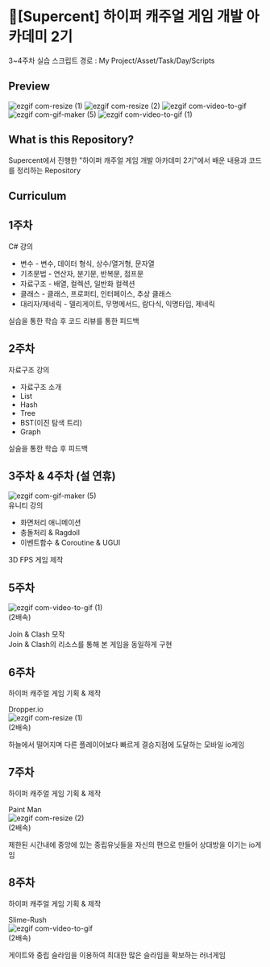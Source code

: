 # 💎[Supercent] 하이퍼 캐주얼 게임 개발 아카데미 2기
3~4주차 실습 스크립트 경로 : My Project/Asset/Task/Day/Scripts


## Preview

![ezgif com-resize (1)](https://user-images.githubusercontent.com/86705754/221642136-db878c56-b088-47ff-ad3a-5100f4c519d0.gif)
![ezgif com-resize (2)](https://user-images.githubusercontent.com/86705754/221642173-acc18638-f1d2-4538-aa20-92c5752c6278.gif)
![ezgif com-video-to-gif](https://user-images.githubusercontent.com/86705754/221642248-686f2603-da72-4f6c-9964-a814e287d888.gif)  
![ezgif com-gif-maker (5)](https://user-images.githubusercontent.com/86705754/215335951-84bb1adc-ff78-4bf0-b97e-5e88da5774c0.gif)
![ezgif com-video-to-gif (1)](https://user-images.githubusercontent.com/86705754/221921790-b7c0dca6-d359-4a30-8dab-02a18931c627.gif)




## What is this Repository?

Supercent에서 진행한 "하이퍼 캐주얼 게임 개발 아카데미 2기"에서 배운 내용과 코드를 정리하는 Repository  

## Curriculum

## 1주차
  
C# 걍의
  - 변수 - 변수, 데이터 형식, 상수/열거형, 문자열
  - 기초문법 - 연산자, 분기문, 반복문, 점프문
  - 자료구조 - 배열, 컬렉션, 일반화 컬렉션
  - 클래스 - 클래스, 프로퍼티, 인터페이스, 추상 클래스
  - 대리자/제네릭 - 델리게이트, 무명메서드, 람다식, 익명타입, 제네릭
  
실습을 통한 학습 후 코드 리뷰를 통한 피드백

## 2주차

자료구조 강의
  - 자료구조 소개
  - List
  - Hash
  - Tree
  - BST(이진 탐색 트리)
  - Graph
  
 실슬을 통한 학습 후 피드백

## 3주차 & 4주차 (설 연휴)  
![ezgif com-gif-maker (5)](https://user-images.githubusercontent.com/86705754/215335951-84bb1adc-ff78-4bf0-b97e-5e88da5774c0.gif)  
유니티 강의
  - 화면처리 애니메이션
  - 충돌처리 & Ragdoll
  - 이벤트함수 & Coroutine & UGUI
  
3D FPS 게임 제작
  
## 5주차

![ezgif com-video-to-gif (1)](https://user-images.githubusercontent.com/86705754/221921790-b7c0dca6-d359-4a30-8dab-02a18931c627.gif)  
(2배속)

Join & Clash 모작  
Join & Clash의 리소스를 통해 본 게임을 동일하게 구현

  
## 6주차  

하이퍼 캐주얼 게임 기획 & 제작  



Dropper.io  
![ezgif com-resize (1)](https://user-images.githubusercontent.com/86705754/221642136-db878c56-b088-47ff-ad3a-5100f4c519d0.gif)  
(2배속)

하늘에서 떨어지며 다른 플레이어보다 빠르게 결승지점에 도달하는 모바일 io게임

## 7주차 

하이퍼 캐주얼 게임 기획 & 제작  

Paint Man  
![ezgif com-resize (2)](https://user-images.githubusercontent.com/86705754/221642173-acc18638-f1d2-4538-aa20-92c5752c6278.gif)  
(2배속)

제한된 시간내에 중앙에 있는 중립유닛들을 자신의 편으로 만들어 상대방을 이기는 io게임 

## 8주차  

하이퍼 캐주얼 게임 기획 & 제작  

Slime-Rush  
![ezgif com-video-to-gif](https://user-images.githubusercontent.com/86705754/221642248-686f2603-da72-4f6c-9964-a814e287d888.gif)  
(2배속)

게이트와 중립 슬라임을 이용하여 최대한 많은 슬라임을 확보하는 러너게임
  

